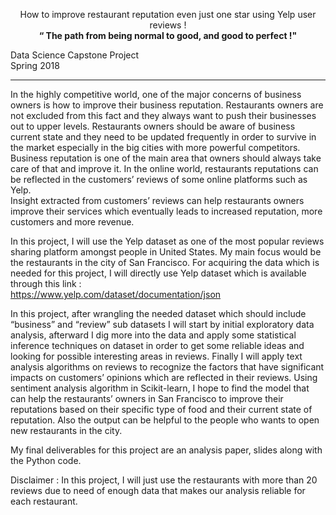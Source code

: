 <p align="center">
  <h> How to improve restaurant reputation even just one star using Yelp user reviews ! </h><br>
  <b> “ The path from being normal to good, and good to perfect !" </b><br>


</p>

<h>   Data Science Capstone Project   
Spring 2018    <hr>

In the highly competitive world, one of the major concerns of business owners is how to improve their business reputation. Restaurants owners are not excluded from this fact and they always want to push their businesses out to upper levels.   Restaurants owners should be aware of business current state and they need to be updated frequently in order to survive in the market especially in the big cities with more powerful competitors. Business reputation is one of the main area that owners should always take care of that and improve it. In the online world, restaurants reputations can be reflected in the customers’ reviews of some online platforms such as Yelp.  
Insight extracted from customers’ reviews can help restaurants owners improve their services which eventually leads to increased reputation, more customers and more revenue. 

In this project, I will use the Yelp dataset as one of the most popular reviews sharing platform amongst people in United States. My main focus would be the restaurants in the city of San Francisco. For acquiring the data which is needed for this project, I will directly use Yelp dataset which is available through this link :   
https://www.yelp.com/dataset/documentation/json  

In this project, after wrangling the needed dataset which should include “business” and “review” sub datasets I will start by initial exploratory data analysis,  afterward I dig more into the data and apply some statistical inference techniques on dataset in order to get some reliable ideas and looking for possible interesting areas in reviews. Finally I will apply text analysis algorithms on reviews to recognize the factors that have significant impacts on customers’ opinions which are reflected in their reviews. Using sentiment analysis algorithm in Scikit-learn, I hope to find the model that can help the restaurants’ owners in San Francisco to improve their reputations based on their specific type of food and their current state of reputation. Also the output can be helpful to the people who wants to open new restaurants in the city.    

My final deliverables for this project are an analysis paper, slides along with the Python code.   













Disclaimer : In this project, I will just use the restaurants with more than 20 reviews due to need of enough data that makes our analysis reliable for each restaurant.  
